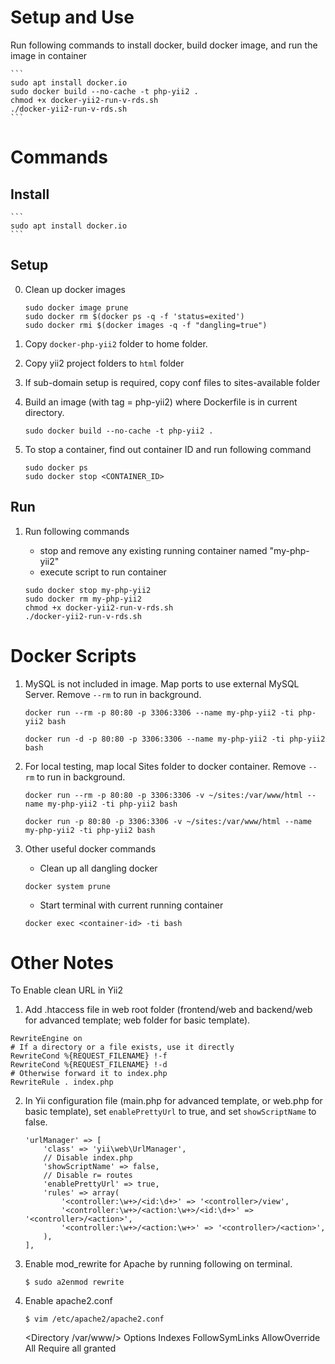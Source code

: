 # Setup and Use

Run following commands to install docker, build docker image, and run the image in container
    
    ```
    sudo apt install docker.io
    sudo docker build --no-cache -t php-yii2 .
    chmod +x docker-yii2-run-v-rds.sh
    ./docker-yii2-run-v-rds.sh
    ```
    
# Commands

## Install

    ```
    sudo apt install docker.io
    ```

## Setup

0. Clean up docker images

   ```
   sudo docker image prune
   sudo docker rm $(docker ps -q -f 'status=exited')
   sudo docker rmi $(docker images -q -f "dangling=true")
   ```

1. Copy `docker-php-yii2` folder to home folder.

2. Copy yii2 project folders to `html` folder

3. If sub-domain setup is required, copy conf files to sites-available folder

4. Build an image (with tag = php-yii2) where Dockerfile is in current directory.

    ```
    sudo docker build --no-cache -t php-yii2 .
    ```

5. To stop a container, find out container ID and run following command

    ```
    sudo docker ps
    sudo docker stop <CONTAINER_ID>
    ```

## Run

1. Run following commands

    * stop and remove any existing running container named "my-php-yii2"
    * execute script to run container 

    ```
    sudo docker stop my-php-yii2        
    sudo docker rm my-php-yii2 
    chmod +x docker-yii2-run-v-rds.sh
    ./docker-yii2-run-v-rds.sh
    ```

# Docker Scripts
1. MySQL is not included in image. Map ports to use external MySQL Server. Remove `--rm` to run in background.

    ```
    docker run --rm -p 80:80 -p 3306:3306 --name my-php-yii2 -ti php-yii2 bash
    ```

    ```
    docker run -d -p 80:80 -p 3306:3306 --name my-php-yii2 -ti php-yii2 bash
    ```

2. For local testing, map local Sites folder to docker container. Remove `--rm` to run in background.

    `docker run --rm -p 80:80 -p 3306:3306 -v ~/sites:/var/www/html --name my-php-yii2 -ti php-yii2 bash`

    `docker run -p 80:80 -p 3306:3306 -v ~/sites:/var/www/html --name my-php-yii2 -ti php-yii2 bash`

3. Other useful docker commands
    - Clean up all dangling docker

    `docker system prune`

    - Start terminal with current running container

    `docker exec <container-id> -ti bash`

# Other Notes

To Enable clean URL in Yii2

1. Add .htaccess file in web root folder (frontend/web and backend/web for advanced template; web folder for basic template).

```
RewriteEngine on
# If a directory or a file exists, use it directly
RewriteCond %{REQUEST_FILENAME} !-f
RewriteCond %{REQUEST_FILENAME} !-d
# Otherwise forward it to index.php
RewriteRule . index.php
```

2. In Yii configuration file (main.php for advanced template, or web.php for basic template), set `enablePrettyUrl` to true, and set `showScriptName` to false.

    ```
    'urlManager' => [
        'class' => 'yii\web\UrlManager',
        // Disable index.php
        'showScriptName' => false,
        // Disable r= routes
        'enablePrettyUrl' => true,
        'rules' => array(
            '<controller:\w+>/<id:\d+>' => '<controller>/view',
            '<controller:\w+>/<action:\w+>/<id:\d+>' => '<controller>/<action>',
            '<controller:\w+>/<action:\w+>' => '<controller>/<action>',
        ),
    ],
    ```

3. Enable mod_rewrite for Apache by running following on terminal.

    ```
    $ sudo a2enmod rewrite
    ```

4.  Enable apache2.conf

    ```
    $ vim /etc/apache2/apache2.conf
    ```
	
    <Directory /var/www/>
	Options Indexes FollowSymLinks
	AllowOverride All
	Require all granted
    </Directory>

